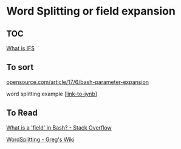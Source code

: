 

# Word Splitting or field expansion

## TOC
[What is IFS](./nb--what-is-ifs/index.ipynb)


## To sort
[opensource.com/article/17/6/bash-parameter-expansion](https://opensource.com/article/17/6/bash-parameter-expansion)

word splitting example
[[link-to-jynb](./nb--word-splitting/word-splitting-eg.ipynb)]



## To Read

 [What is a 'field' in Bash? - Stack Overflow](https://stackoverflow.com/questions/20997004/what-is-a-field-in-bash) 

 [WordSplitting - Greg's Wiki](https://mywiki.wooledge.org/WordSplitting) 
